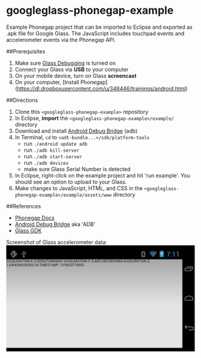 googleglass-phonegap-example
============================

Example Phonegap project that can be imported to Eclipse and exported as .apk file for Google Glass. The JavaScript includes touchpad events and accelerometer events via the Phonegap API.

##Prerequisites
1. Make sure [Glass Debugging](https://developers.google.com/glass/gdk) is turned on
2. Connect your Glass via **USB** to your computer
3. On your mobile device, turn on Glass **screencast**
4. On your computer, [Install Phonegap] (https://dl.dropboxusercontent.com/u/348446/trainings/android.html)

##Directions
1. Clone this ````<googleglass-phonegap-example>```` repository
2. In Eclipse, **import** the ````<googleglass-phonegap-example>/example/```` directory
3. Download and install [Android Debug Bridge](http://developer.android.com/tools/help/adb.html) (adb)
4. In Terminal, ````cd```` to ````<adt-bundle...>/sdk/platform-tools````
   * run ````./android update adb````
   * run ````./adb kill-server````
   * run ````./adb start-server````
   * run ````./adb devices````
   * make sure Glass Serial Number is detected
5. In Eclipse, right-click on the example project and hit 'run example'. You should see an option to upload to your Glass.
6. Make changes to JavaScript, HTML, and CSS in the ````<googleglass-phonegap-example>/example/assets/www```` directory

##References
* [Phonegap Docs](http://docs.phonegap.com/en/2.6.0/guide_getting-started_index.md.html)
* [Android Debug Bridge](http://developer.android.com/tools/help/adb.html) aka 'ADB'
* [Glass GDK](https://developers.google.com/glass/gdk)

Screenshot of Glass accelerometer data:
![Google Glass accelerometer data via Phonegap](/screenshot_accel_data.png)